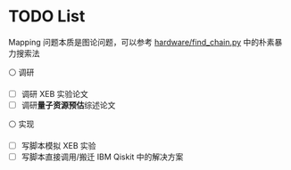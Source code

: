 # TODO List

Mapping 问题本质是图论问题，可以参考 [hardware/find_chain.py](../hardware/find_chain.py) 中的朴素暴力搜索法

⚪ 调研

- [ ] 调研 XEB 实验论文
- [ ] 调研**量子资源预估**综述论文

⚪ 实现

- [ ] 写脚本模拟 XEB 实验
- [ ] 写脚本直接调用/搬迁 IBM Qiskit 中的解决方案
